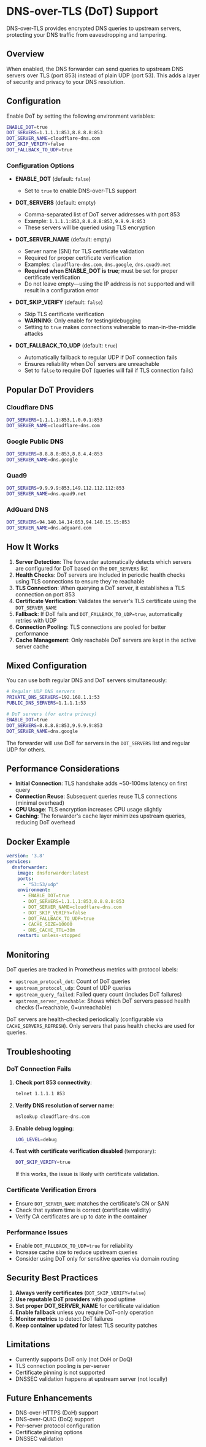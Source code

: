 # DNS-over-TLS (DoT) Support

DNS-over-TLS provides encrypted DNS queries to upstream servers, protecting your DNS traffic from eavesdropping and tampering.

## Overview

When enabled, the DNS forwarder can send queries to upstream DNS servers over TLS (port 853) instead of plain UDP (port 53). This adds a layer of security and privacy to your DNS resolution.

## Configuration

Enable DoT by setting the following environment variables:

```bash
ENABLE_DOT=true
DOT_SERVERS=1.1.1.1:853,8.8.8.8:853
DOT_SERVER_NAME=cloudflare-dns.com
DOT_SKIP_VERIFY=false
DOT_FALLBACK_TO_UDP=true
```

### Configuration Options

- **ENABLE_DOT** (default: `false`)
  - Set to `true` to enable DNS-over-TLS support

- **DOT_SERVERS** (default: empty)
  - Comma-separated list of DoT server addresses with port 853
  - Example: `1.1.1.1:853,8.8.8.8:853,9.9.9.9:853`
  - These servers will be queried using TLS encryption

- **DOT_SERVER_NAME** (default: empty)
  - Server name (SNI) for TLS certificate validation
  - Required for proper certificate verification
  - Examples: `cloudflare-dns.com`, `dns.google`, `dns.quad9.net`
  - **Required when ENABLE_DOT is true**; must be set for proper certificate verification
  - Do not leave empty—using the IP address is not supported and will result in a configuration error

- **DOT_SKIP_VERIFY** (default: `false`)
  - Skip TLS certificate verification
  - **WARNING**: Only enable for testing/debugging
  - Setting to `true` makes connections vulnerable to man-in-the-middle attacks

- **DOT_FALLBACK_TO_UDP** (default: `true`)
  - Automatically fallback to regular UDP if DoT connection fails
  - Ensures reliability when DoT servers are unreachable
  - Set to `false` to require DoT (queries will fail if TLS connection fails)

## Popular DoT Providers

### Cloudflare DNS
```bash
DOT_SERVERS=1.1.1.1:853,1.0.0.1:853
DOT_SERVER_NAME=cloudflare-dns.com
```

### Google Public DNS
```bash
DOT_SERVERS=8.8.8.8:853,8.8.4.4:853
DOT_SERVER_NAME=dns.google
```

### Quad9
```bash
DOT_SERVERS=9.9.9.9:853,149.112.112.112:853
DOT_SERVER_NAME=dns.quad9.net
```

### AdGuard DNS
```bash
DOT_SERVERS=94.140.14.14:853,94.140.15.15:853
DOT_SERVER_NAME=dns.adguard.com
```

## How It Works

1. **Server Detection**: The forwarder automatically detects which servers are configured for DoT based on the `DOT_SERVERS` list
2. **Health Checks**: DoT servers are included in periodic health checks using TLS connections to ensure they're reachable
3. **TLS Connection**: When querying a DoT server, it establishes a TLS connection on port 853
4. **Certificate Verification**: Validates the server's TLS certificate using the `DOT_SERVER_NAME`
5. **Fallback**: If DoT fails and `DOT_FALLBACK_TO_UDP=true`, automatically retries with UDP
6. **Connection Pooling**: TLS connections are pooled for better performance
7. **Cache Management**: Only reachable DoT servers are kept in the active server cache

## Mixed Configuration

You can use both regular DNS and DoT servers simultaneously:

```bash
# Regular UDP DNS servers
PRIVATE_DNS_SERVERS=192.168.1.1:53
PUBLIC_DNS_SERVERS=1.1.1.1:53

# DoT servers (for extra privacy)
ENABLE_DOT=true
DOT_SERVERS=8.8.8.8:853,9.9.9.9:853
DOT_SERVER_NAME=dns.google
```

The forwarder will use DoT for servers in the `DOT_SERVERS` list and regular UDP for others.

## Performance Considerations

- **Initial Connection**: TLS handshake adds ~50-100ms latency on first query
- **Connection Reuse**: Subsequent queries reuse TLS connections (minimal overhead)
- **CPU Usage**: TLS encryption increases CPU usage slightly
- **Caching**: The forwarder's cache layer minimizes upstream queries, reducing DoT overhead

## Docker Example

```yaml
version: '3.8'
services:
  dnsforwarder:
    image: dnsforwarder:latest
    ports:
      - "53:53/udp"
    environment:
      - ENABLE_DOT=true
      - DOT_SERVERS=1.1.1.1:853,8.8.8.8:853
      - DOT_SERVER_NAME=cloudflare-dns.com
      - DOT_SKIP_VERIFY=false
      - DOT_FALLBACK_TO_UDP=true
      - CACHE_SIZE=10000
      - DNS_CACHE_TTL=30m
    restart: unless-stopped
```

## Monitoring

DoT queries are tracked in Prometheus metrics with protocol labels:
- `upstream_protocol_dot`: Count of DoT queries
- `upstream_protocol_udp`: Count of UDP queries
- `upstream_query_failed`: Failed query count (includes DoT failures)
- `upstream_server_reachable`: Shows which DoT servers passed health checks (1=reachable, 0=unreachable)

DoT servers are health-checked periodically (configurable via `CACHE_SERVERS_REFRESH`). Only servers that pass health checks are used for queries.

## Troubleshooting

### DoT Connection Fails

1. **Check port 853 connectivity**:
   ```bash
   telnet 1.1.1.1 853
   ```

2. **Verify DNS resolution of server name**:
   ```bash
   nslookup cloudflare-dns.com
   ```

3. **Enable debug logging**:
   ```bash
   LOG_LEVEL=debug
   ```

4. **Test with certificate verification disabled** (temporary):
   ```bash
   DOT_SKIP_VERIFY=true
   ```
   If this works, the issue is likely with certificate validation.

### Certificate Verification Errors

- Ensure `DOT_SERVER_NAME` matches the certificate's CN or SAN
- Check that system time is correct (certificate validity)
- Verify CA certificates are up to date in the container

### Performance Issues

- Enable `DOT_FALLBACK_TO_UDP=true` for reliability
- Increase cache size to reduce upstream queries
- Consider using DoT only for sensitive queries via domain routing

## Security Best Practices

1. **Always verify certificates** (`DOT_SKIP_VERIFY=false`)
2. **Use reputable DoT providers** with good uptime
3. **Set proper DOT_SERVER_NAME** for certificate validation
4. **Enable fallback** unless you require DoT-only operation
5. **Monitor metrics** to detect DoT failures
6. **Keep container updated** for latest TLS security patches

## Limitations

- Currently supports DoT only (not DoH or DoQ)
- TLS connection pooling is per-server
- Certificate pinning is not supported
- DNSSEC validation happens at upstream server (not locally)

## Future Enhancements

- DNS-over-HTTPS (DoH) support
- DNS-over-QUIC (DoQ) support
- Per-server protocol configuration
- Certificate pinning options
- DNSSEC validation
